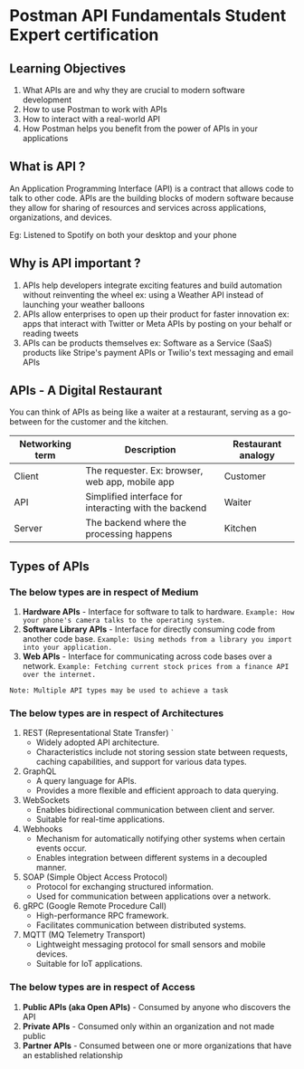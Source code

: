 # Postman API Fundamentals Student Expert certification

## Learning Objectives

1. What APIs are and why they are crucial to modern software development
2. How to use Postman to work with APIs
3. How to interact with a real-world API 
4. How Postman helps you benefit from the power of APIs in your applications

## What is API ?

An Application Programming Interface (API) is a contract that allows code to talk to other code. APIs are the building blocks of modern software because they allow for sharing of resources and services across applications, organizations, and devices.

Eg: Listened to Spotify on both your desktop and your phone

## Why is API important ?

1. APIs help developers integrate exciting features and build automation without reinventing the wheel
ex: using a Weather API instead of launching your weather balloons
2. APIs allow enterprises to open up their product for faster innovation
ex: apps that interact with Twitter or Meta APIs by posting on your behalf or reading tweets
3. APIs can be products themselves
ex: Software as a Service (SaaS) products like Stripe's payment APIs or Twilio's text messaging and email APIs

## APIs - A Digital Restaurant

You can think of APIs as being like a waiter at a restaurant, serving as a go-between for the customer and the kitchen.

| Networking term | Description | Restaurant analogy |
| --------------- | ----------- | ------------------ |
| Client | The requester. Ex: browser, web app, mobile app | Customer |
| API | Simplified interface for interacting with the backend | Waiter |
| Server | The backend where the processing happens | Kitchen |

## Types of APIs

### The below types are in respect of Medium

1. **Hardware APIs** - Interface for software to talk to hardware.
`Example: How your phone's camera talks to the operating system.`
2. **Software Library APIs** - Interface for directly consuming code from another code base.
`Example: Using methods from a library you import into your application.`
3. **Web APIs** - Interface for communicating across code bases over a network.
`Example: Fetching current stock prices from a finance API over the internet.`

`Note: Multiple API types may be used to achieve a task`

### The below types are in respect of Architectures

1. REST (Representational State Transfer) `
    - Widely adopted API architecture.
    - Characteristics include not storing session state between requests, caching capabilities, and support for various data types.
2. GraphQL
    - A query language for APIs.
    - Provides a more flexible and efficient approach to data querying.
3. WebSockets
    - Enables bidirectional communication between client and server.
    - Suitable for real-time applications.
4. Webhooks
    - Mechanism for automatically notifying other systems when certain events occur.
    - Enables integration between different systems in a decoupled manner.
5. SOAP (Simple Object Access Protocol)
    - Protocol for exchanging structured information.
    - Used for communication between applications over a network.
6. gRPC (Google Remote Procedure Call)
    - High-performance RPC framework.
    - Facilitates communication between distributed systems.
7. MQTT (MQ Telemetry Transport)
    - Lightweight messaging protocol for small sensors and mobile devices.
    - Suitable for IoT applications.

### The below types are in respect of Access

1. **Public APIs (aka Open APIs)** - Consumed by anyone who discovers the API
2. **Private APIs** - Consumed only within an organization and not made public
3. **Partner APIs** - Consumed between one or more organizations that have an established relationship